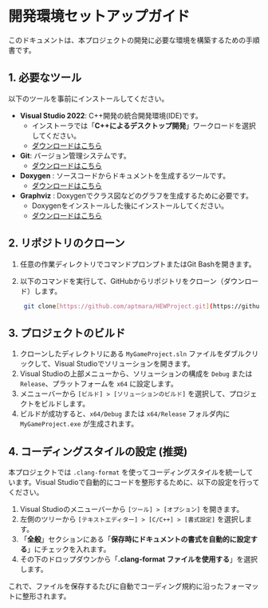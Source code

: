# 開発環境セットアップガイド

このドキュメントは、本プロジェクトの開発に必要な環境を構築するための手順書です。

## 1. 必要なツール

以下のツールを事前にインストールしてください。

- **Visual Studio 2022**: C++開発の統合開発環境(IDE)です。
  - インストーラでは「**C++によるデスクトップ開発**」ワークロードを選択してください。
  - [ダウンロードはこちら](https://visualstudio.microsoft.com/ja/vs/)
- **Git**: バージョン管理システムです。
  - [ダウンロードはこちら](https://git-scm.com/downloads)
- **Doxygen** : ソースコードからドキュメントを生成するツールです。
  - [ダウンロードはこちら](https://www.doxygen.nl/download.html)
- **Graphviz** : Doxygenでクラス図などのグラフを生成するために必要です。
  - Doxygenをインストールした後にインストールしてください。
  - [ダウンロードはこちら](https://graphviz.org/download/)

## 2. リポジトリのクローン

1.  任意の作業ディレクトリでコマンドプロンプトまたはGit Bashを開きます。
2.  以下のコマンドを実行して、GitHubからリポジトリをクローン（ダウンロード）します。

    ```bash
     git clone[https://github.com/aptmara/HEWProject.git](https://github.com/aptmara/HEWProject.git)
    ```

## 3. プロジェクトのビルド

1.  クローンしたディレクトリにある `MyGameProject.sln` ファイルをダブルクリックして、Visual Studioでソリューションを開きます。
2.  Visual Studioの上部メニューから、ソリューションの構成を `Debug` または `Release`、プラットフォームを `x64` に設定します。
3.  メニューバーから `[ビルド] > [ソリューションのビルド]` を選択して、プロジェクトをビルドします。
4.  ビルドが成功すると、`x64/Debug` または `x64/Release` フォルダ内に `MyGameProject.exe` が生成されます。

## 4. コーディングスタイルの設定 (推奨)

本プロジェクトでは `.clang-format` を使ってコーディングスタイルを統一しています。Visual Studioで自動的にコードを整形するために、以下の設定を行ってください。

1.  Visual Studioのメニューバーから `[ツール] > [オプション]` を開きます。
2.  左側のツリーから `[テキストエディター] > [C/C++] > [書式設定]` を選択します。
3.  「**全般**」セクションにある「**保存時にドキュメントの書式を自動的に設定する**」にチェックを入れます。
4.  その下のドロップダウンから「**.clang-format ファイルを使用する**」を選択します。

これで、ファイルを保存するたびに自動でコーディング規約に沿ったフォーマットに整形されます。
